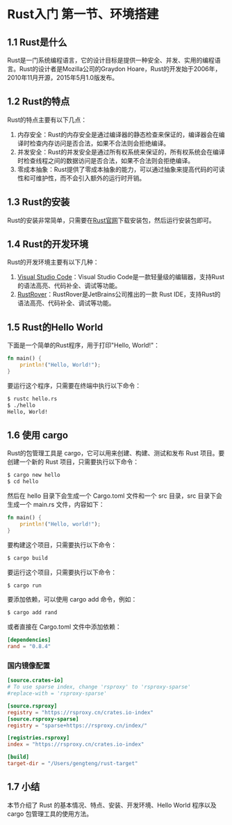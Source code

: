 # Rust入门 第一节、环境搭建

## 1.1 Rust是什么

Rust是一门系统编程语言，它的设计目标是提供一种安全、并发、实用的编程语言。Rust的设计者是Mozilla公司的Graydon
Hoare，Rust的开发始于2006年，2010年11月开源，2015年5月1.0版发布。

## 1.2 Rust的特点

Rust的特点主要有以下几点：

1. 内存安全：Rust的内存安全是通过编译器的静态检查来保证的，编译器会在编译时检查内存访问是否合法，如果不合法则会拒绝编译。
2. 并发安全：Rust的并发安全是通过所有权系统来保证的，所有权系统会在编译时检查线程之间的数据访问是否合法，如果不合法则会拒绝编译。
3. 零成本抽象：Rust提供了零成本抽象的能力，可以通过抽象来提高代码的可读性和可维护性，而不会引入额外的运行时开销。

## 1.3 Rust的安装

Rust的安装非常简单，只需要在[Rust官网](https://www.rust-lang.org)下载安装包，然后运行安装包即可。

## 1.4 Rust的开发环境

Rust的开发环境主要有以下几种：

1. [Visual Studio Code](https://code.visualstudio.com)：Visual Studio Code是一款轻量级的编辑器，支持Rust的语法高亮、代码补全、调试等功能。
2. [RustRover](https://www.jetbrains.com/rust/)：RustRover是JetBrains公司推出的一款 Rust IDE，支持Rust的语法高亮、代码补全、调试等功能。

## 1.5 Rust的Hello World

下面是一个简单的Rust程序，用于打印"Hello, World!"：

```rust
fn main() {
    println!("Hello, World!");
}
```

要运行这个程序，只需要在终端中执行以下命令：

```bash
$ rustc hello.rs
$ ./hello
Hello, World!
```

## 1.6 使用 cargo

Rust的包管理工具是 cargo，它可以用来创建、构建、测试和发布 Rust 项目。要创建一个新的 Rust 项目，只需要执行以下命令：

```bash
$ cargo new hello
$ cd hello
```

然后在 hello 目录下会生成一个 Cargo.toml 文件和一个 src 目录，src 目录下会生成一个 main.rs 文件，内容如下：

```rust
fn main() {
    println!("Hello, world!");
}
```

要构建这个项目，只需要执行以下命令：

```bash
$ cargo build
```

要运行这个项目，只需要执行以下命令：

```bash
$ cargo run
```

要添加依赖，可以使用 cargo add 命令，例如：

```bash
$ cargo add rand
```

或者直接在 Cargo.toml 文件中添加依赖：

```toml
[dependencies]
rand = "0.8.4"
```

### 国内镜像配置

```toml
[source.crates-io]
# To use sparse index, change 'rsproxy' to 'rsproxy-sparse'
#replace-with = 'rsproxy-sparse'

[source.rsproxy]
registry = "https://rsproxy.cn/crates.io-index"
[source.rsproxy-sparse]
registry = "sparse+https://rsproxy.cn/index/"

[registries.rsproxy]
index = "https://rsproxy.cn/crates.io-index"

[build]
target-dir = "/Users/gengteng/rust-target"
```

## 1.7 小结

本节介绍了 Rust 的基本情况、特点、安装、开发环境、Hello World 程序以及 cargo 包管理工具的使用方法。